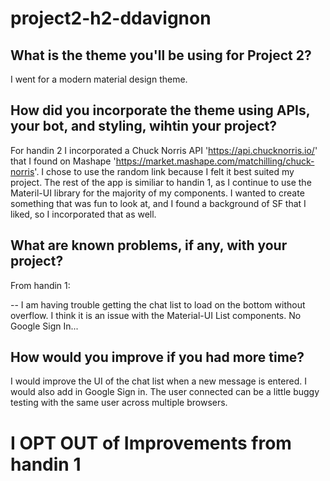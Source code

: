 # project2-h2-ddavignon


## What is the theme you'll be using for Project 2?

 I went for a modern material design theme.

## How did you incorporate the theme using APIs, your bot, and styling, wihtin your project?
 
 For handin 2 I incorporated a Chuck Norris API 'https://api.chucknorris.io/' that I found on Mashape 'https://market.mashape.com/matchilling/chuck-norris'. I chose to use the random link
 because I felt it best suited my project. The rest of the app is similiar to handin 1, as I continue 
 to use the Materil-UI library for the majority of my components. I wanted to create something that was fun to look at, and I found a background of SF that I liked, so I incorporated that as well.

## What are known problems, if any, with your project?

 From handin 1:
 
 -- I am having trouble getting the chat list to load on the bottom without overflow. I think it is an issue with the Material-UI List components. No Google Sign In...

## How would you improve if you had more time?

 
I would improve the UI of the chat list when a new message is entered. I would also add in Google Sign in. The user connected can be a little buggy testing with the same user across multiple browsers.


# I **OPT OUT** of Improvements from handin 1

